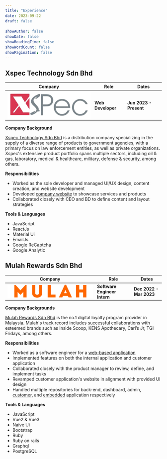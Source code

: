 ```yaml
---
title: "Experience"
date: 2023-09-22
draft: false

showAuthor: false
showDate: false
showReadingTime: false
showWordCount: false
showPagination: false
---
```


## Xspec Technology Sdn Bhd

<table>
  <thead>
    <tr>
        <th>Company</th>
        <th>Role</th>
        <th>Dates</th>
    </tr>
  </thead>
  <tbody>
    <tr>
      <td>
        <a href="https://xspectechnology.com/" target="_blank">
          <img src="Xspec.png" class="customEntityLogo nozoom" alt="Xspec company logo"/>
        </a>
      </td>
      <td><b>Web Developer</b></td>
      <td><b>Jun 2023 - Present</b></td>
    </tr>
  </tbody>
</table>

**Company Background**

<a href="https://xspectechnology.com/" target="_blank">Xspec Technology Sdn Bhd</a> is a distribution company specializing in the supply of a diverse range of products to government agencies, with a primary focus on law enforcement entities, as well as private organizations. Xspec's extensive product portfolio spans multiple sectors, including oil & gas, laboratory, medical & healthcare, military, defense & security, among others.

**Responsibilities**

<ul>
  <li>
    Worked as the sole developer and managed UI/UX design, content creation, and website development
  </li>
  <li>
    Developed <a href="https://polygraph.my/" target="_blank">company website</a> to showcase services and products
  </li>
  <li>
    Collaborated closely with CEO and BD to define content and layout strategies
  </li>
</ul>

**Tools & Languages**

<ul>
  <li>JavaScript</li>
  <li>ReactJs</li>
  <li>Material Ui</li>
  <li>EmailJs</li>
  <li>Google ReCaptcha</li>
  <li>Google Analytic</li>
</ul>

## Mulah Rewards Sdn Bhd

<table>
  <thead>
    <tr>
      <th>Company</th>
      <th>Role</th>
      <th>Dates</th>
    </tr>
  </thead>
  <tbody>
    <tr>
      <td>
        <a href="https://www.mulahrewards.com/" target="_blank">
          <img src="Mulah.png" class="customEntityLogo nozoom" alt="Mulah company logo"/>
        </a>
      </td>
      <td><b>Software Engineer Intern</b></td>
      <td><b>Dec 2022 - Mar 2023</b></td>
    </tr>
  </tbody>
</table>

**Company Backgrounds**

<a href="https://www.mulahrewards.com/" target="_blank">Mulah Rewards Sdn Bhd</a> is the no.1 digital loyalty program provider in Malaysia. Mulah's track record includes successful collaborations with esteemed brands such as Inside Scoop, KENS Apothecary, Carl’s Jr, TGI Fridays, among others.

**Responsibilities**

<ul>
  <li>
    Worked as a software engineer for a 
    <a href="https://mulahpoints.com/" target="_blank">web-based application</a>
  </li>
  <li>
    Implemented features on both the internal application and customer application
  </li>
  <li>
    Collaborated closely with the product manager to review, define, and implement tasks
  </li>
  <li>
    Revamped customer application's website in alignment with provided UI design
  </li>
  <li>Handled multiple repositories for back-end, dashboard, admin, <a href="https://mulahpoints.com/" target="_blank">customer</a>, and <a href="https://insidescoop.com.my/pages/insiders-club" target="_blank">embedded</a> application respectively</li>
</ul>

**Tools & Languages**

<ul>
  <li>JavaScript</li>
  <li>Vue2 & Vue3</li>
  <li>Naive Ui</li>
  <li>Bootstrap</li>
  <li>Ruby</li>
  <li>Ruby on rails</li>
  <li>Graphql</li>
  <li>PostgreSQL</li>
</ul>

